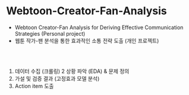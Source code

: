 # Webtoon-Creator-Fan-Analysis
- Webtoon Creator-Fan Analysis for Deriving Effective Communication Strategies (Personal project)
- 웹툰 작가-팬 분석을 통한 효과적인 소통 전략 도출 (개인 프로젝트)

<br>
<br>  

 

1) 데이터 수집 (크롤링)
2  상황 파악 (EDA) & 문제 정의
3) 가설 및 검증 결과 (고정효과 모델 분석) 
4) Action item 도출
